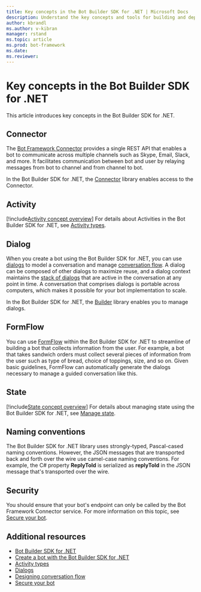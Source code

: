 ```yaml
---
title: Key concepts in the Bot Builder SDK for .NET | Microsoft Docs
description: Understand the key concepts and tools for building and deploying conversational bots available in the Bot Builder SDK for .NET.
author: kbrandl
ms.author: v-kibran
manager: rstand
ms.topic: article
ms.prod: bot-framework
ms.date: 
ms.reviewer:
---
```


# Key concepts in the Bot Builder SDK for .NET

This article introduces key concepts in the Bot Builder SDK for .NET.

## Connector

The [Bot Framework Connector](~/dotnet/bot-builder-dotnet-connector.md) provides a single REST API that enables a bot to communicate across multiple channels such as Skype, Email, Slack, and more. It facilitates communication between bot and user by relaying messages from bot to channel and from channel to bot. 

In the Bot Builder SDK for .NET, the [Connector][connectorLibrary] library enables access to the Connector. 

## Activity

[!include[Activity concept overview](~/includes/snippet-dotnet-concept-activity.md)]
For details about Activities in the Bot Builder SDK for .NET, 
see [Activity types](~/dotnet/bot-builder-dotnet-activities.md).

## Dialog

When you create a bot using the Bot Builder SDK for .NET, you can use [dialogs](~/dotnet/bot-builder-dotnet-dialogs.md) to model 
a conversation and manage [conversation flow](~/bot-design-conversation-flow.md#dialog-stack). 
A dialog can be composed of other dialogs to maximize reuse, and a dialog context maintains the [stack of dialogs](~/bot-design-conversation-flow.md) that are active in the conversation at any point in time. 
A conversation that comprises dialogs is portable across computers, which makes it possible for your bot implementation to scale. 

In the Bot Builder SDK for .NET, the [Builder][builderLibrary] library enables you to manage dialogs.

## FormFlow

You can use [FormFlow](~/dotnet/bot-builder-dotnet-formflow.md) within the Bot Builder SDK for .NET to streamline of building a bot that collects information from the user. 
For example, a bot that takes sandwich orders must collect several pieces of information from the user such as type of bread, choice of toppings, size, and so on. Given basic guidelines, FormFlow can automatically generate the dialogs necessary to manage a guided conversation like this.

## State

[!include[State concept overview](~/includes/snippet-dotnet-concept-state.md)]
For details about managing state using the Bot Builder SDK for .NET, 
see [Manage state](~/dotnet/bot-builder-dotnet-state.md).

## Naming conventions

The Bot Builder SDK for .NET library uses strongly-typed, Pascal-cased naming conventions. 
However, the JSON messages that are transported back and forth over the wire use camel-case naming conventions. 
For example, the C# property **ReplyToId** is serialized as **replyToId** in the JSON message that's 
transported over the wire.

## Security

You should ensure that your bot's endpoint can only be called by the Bot Framework Connector service. 
For more information on this topic, see [Secure your bot](~/dotnet/bot-builder-dotnet-security.md).

## Additional resources

- [Bot Builder SDK for .NET](~/dotnet/index.md)
- [Create a bot with the Bot Builder SDK for .NET](~/dotnet/bot-builder-dotnet-quickstart.md)
- [Activity types](~/dotnet/bot-builder-dotnet-activities.md)
- [Dialogs](~/dotnet/bot-builder-dotnet-dialogs.md)
- [Designing conversation flow](~/bot-design-conversation-flow.md)
- [Secure your bot](~/dotnet/bot-builder-dotnet-security.md)



[connectorLibrary]: https://docs.botframework.com/en-us/csharp/builder/sdkreference/db/dbb/namespace_microsoft_1_1_bot_1_1_connector.html

[builderLibrary]: https://docs.botframework.com/en-us/csharp/builder/sdkreference/d3/ddb/namespace_microsoft_1_1_bot_1_1_builder.html